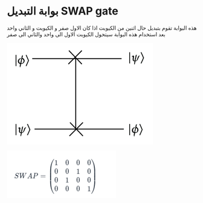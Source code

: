 # بوابة التبديل SWAP gate

هذه البوابة تقوم بتبديل حال اثنين من الكيوبت اذا كان الاول صفر و الكيوبت و الثاني واحد بعد استخدام هذه البوابة
سيتحول الكيوبت الاول الى واحد والثاني الى صفر


![Quantum-SWAP-gate](/docfx_project/images/SWAP-Gate.jpeg)



![Quantum-SWAP-gate](/docfx_project/images/SWAP_gate_matrix.png)


